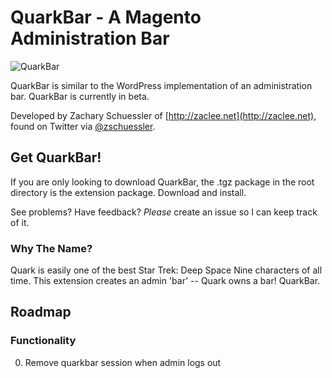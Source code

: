 QuarkBar - A Magento Administration Bar
=======================================

![QuarkBar](http://i.imgur.com/fvf2A.png)


QuarkBar is similar to the WordPress implementation of an administration bar. QuarkBar is currently in beta.

Developed by Zachary Schuessler of [http://zaclee.net](http://zaclee.net), found on Twitter via [@zschuessler](https://twitter.com/#!/zschuessler).

Get QuarkBar!
-------------

If you are only looking to download QuarkBar, the .tgz package in the root directory is the extension package. Download and install.

See problems? Have feedback? *Please* create an issue so I can keep track of it.

### Why The Name?

Quark is easily one of the best Star Trek: Deep Space Nine characters of all time. This extension creates an admin 'bar' -- Quark owns a bar! QuarkBar.

Roadmap
-------

### Functionality

0. Remove quarkbar session when admin logs out
